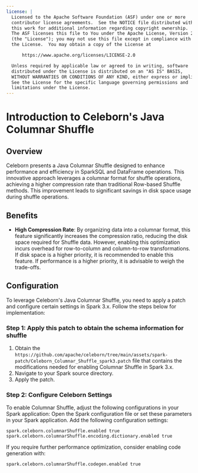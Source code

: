 ```yaml
---
license: |
  Licensed to the Apache Software Foundation (ASF) under one or more
  contributor license agreements.  See the NOTICE file distributed with
  this work for additional information regarding copyright ownership.
  The ASF licenses this file to You under the Apache License, Version 2.0
  (the "License"); you may not use this file except in compliance with
  the License.  You may obtain a copy of the License at

      https://www.apache.org/licenses/LICENSE-2.0

  Unless required by applicable law or agreed to in writing, software
  distributed under the License is distributed on an "AS IS" BASIS,
  WITHOUT WARRANTIES OR CONDITIONS OF ANY KIND, either express or implied.
  See the License for the specific language governing permissions and
  limitations under the License.
---
```


# Introduction to Celeborn's Java Columnar Shuffle

## Overview

Celeborn presents a Java Columnar Shuffle designed to enhance performance and efficiency in SparkSQL and DataFrame operations. This innovative approach leverages a columnar format for shuffle operations, achieving a higher compression rate than traditional Row-based Shuffle methods. This improvement leads to significant savings in disk space usage during shuffle operations.

## Benefits

- **High Compression Rate**: By organizing data into a columnar format, this feature significantly increases the compression ratio, reducing the disk space required for Shuffle data. 
However, enabling this optimization incurs overhead for row-to-column and column-to-row transformations. If disk space is a higher priority, it is recommended to enable this feature.
If performance is a higher priority, it is advisable to weigh the trade-offs.

## Configuration

To leverage Celeborn's Java Columnar Shuffle, you need to apply a patch and configure certain settings in Spark 3.x. Follow the steps below for implementation:

### Step 1: Apply this patch to obtain the schema information for shuffle

1. Obtain the `https://github.com/apache/celeborn/tree/main/assets/spark-patch/Celeborn_Columnar_Shuffle_spark3.patch` file that contains the modifications needed for enabling Columnar Shuffle in Spark 3.x.
2. Navigate to your Spark source directory.
3. Apply the patch.

### Step 2: Configure Celeborn Settings

To enable Columnar Shuffle, adjust the following configurations in your Spark application:
Open the Spark configuration file or set these parameters in your Spark application.
Add the following configuration settings:

```
spark.celeborn.columnarShuffle.enabled true
spark.celeborn.columnarShuffle.encoding.dictionary.enabled true
```

If you require further performance optimization, consider enabling code generation with:

```
spark.celeborn.columnarShuffle.codegen.enabled true
```
